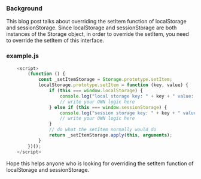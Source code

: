 ### Background
This blog post talks about overriding the setItem function of localStorage and sessionStorage.
Since localStorage and sessionStorage are both instances of the Storage object, in order to override the setItem, you need to override the setItem of this interface.

### example.js
```js
    <script>
        (function () {
            const _setItemStorage = Storage.prototype.setItem;
            localStorage.prototype.setItem = function (key, value) {
                if (this === window.localStorage) {
                    console.log("local storage key: " + key + " value: " + value);
                    // write your OWN logic here
                } else if (this === window.sessionStorage) {
                    console.log("session storage key: " + key + " value: " + value);
                    // write your OWN logic here
                }
                // do what the setItem normally would do
                return _setItemStorage.apply(this, arguments);
            }
        })();
    </script>
```
Hope this helps anyone who is looking for overriding the setItem function of localStorage and sessionStorage.
